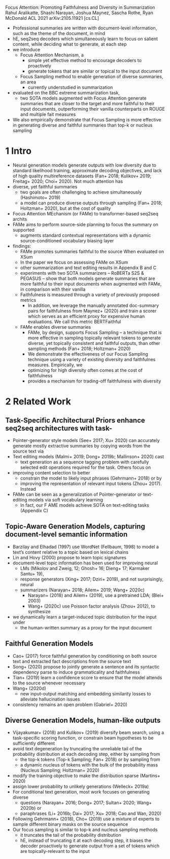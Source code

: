 Focus Attention: Promoting Faithfulness and Diversity in Summarization
Rahul Aralikatte, Shashi Narayan, Joshua Maynez, Sascha Rothe, Ryan McDonald
ACL 2021 arXiv:2105.11921 [cs.CL]

* Professional summaries are written with document-level information, such as
  the theme of the document, in mind
* hE, seq2seq decoders which simultaneously learn to
  focus on salient content, while deciding what to generate, at each step
* we introduce
  * Focus Attention Mechanism, a
    * simple yet effective method to encourage decoders to proactively
    * generate tokens that are similar or topical to the input document
  * Focus Sampling method to enable generation of diverse summaries, an area
    * currently understudied in summarization
* evaluated on the BBC extreme summarization task,
  * two SOTA models augmented with Focus Attention generate summaries that are
    closer to the target and more faithful to their input documents,
    outperforming their vanilla counterparts on ROUGE and multiple fait measures
* We also empirically demonstrate that Focus Sampling is more effective in
  generating diverse and faithful summaries than top-k or nucleus sampling

# 1 Intro

* Neural generation models generate outputs with low diversity
  due to standard likelihood training, approximate decoding objectives, and 
  lack of high quality multireference datasets
  (Fan+ 2018; Kulikov+ 2019; Freitag+ 2020; Choi+ 2020). Not much attention has
* diverse, yet faithful summaries
  * two goals are often challenging to achieve simultaneously (Hashimoto+ 2019)
  * a model can produce diverse outputs through sampling (Fan+ 2018; Holtzman+
    2020), but at the cost of quality
* Focus Attention MEchanism (or FAMe) to transformer-based seq2seq archits
* FAMe aims to perform source-side planning to focus the summary on supported
  * augments standard contextual representations with a 
    dynamic source-conditioned vocabulary biasing layer
* findings:
  * FAMe promotes summaries faithful to the source When evaluated on XSum
  * In the paper we focus on assessing FAMe on XSum 
  * other summarization and text editing results in Appendix B and C
  * experiments with two SOTA summarizers – RoBERTa S2S & PEGASUS  – show that
    both models generate summaries that are more faithful to their input
    documents when augmented with FAMe, in comparison with their vanilla
  * Faithfulness is measured through a variety of previously proposed metrics
    * In addition, we leverage the manually annotated doc-summary pairs for
      faithfulness from Maynez+ (2020) and train a scorer which serves as an
      efficient proxy for expensive human evaluations. We call this metric
      BERTFaithful
  * FAMe enables diverse summaries
    * FAMe, by design, supports Focus Sampling – a technique that is more
      effective in sampling topically relevant tokens to generate diverse, yet
      topically consistent and faithful outputs, than other sampling methods
      (Fan+ 2018; Holtzman+ 2020)
    * We demonstrate the effectiveness of our Focus Sampling technique using
      a variety of existing diversity and faithfulnes measures. Empirically, we
    * optimizing for high diversity often comes at the cost of faithfulness
    * provides a mechanism for trading-off faithfulness with diversity

# 2 Related Work

## Task-Specific Architectural Priors enhance seq2seq architectures with task-

* Pointer-generator style models (See+ 2017; Xu+ 2020) can accurately generate
  mostly extractive summaries by copying words from the source text via
* Text editing models (Malmi+ 2019; Dong+ 2019b; Mallinson+ 2020) cast
  * text generation as a sequence tagging problem with
    carefully selected edit operations required for the task.  Others focus on
* improving content selection to better
  * constrain the model to likely input phrases (Gehrmann+ 2018) or by
  * improving the representation of relevant input tokens (Zhou+ 2017).  Instead
* FAMe can be seen as a generalization of Pointer-generator or text-editing
  models via soft vocabulary learning
  * In fact, our F AME models achieve SOTA on text-editing tasks (Appendix C)

## Topic-Aware Generation Models, capturing document-level semantic information

* Barzilay and Elhadad (1997) use WordNet (Fellbaum, 1998) to model a text’s
  content relative to a topic based on lexical chains
* Lin and Hovy (2000) propose to learn topic signatures
* document-level topic information has been used for improving neural
  * LMs (Mikolov and Zweig, 12; Ghosh+ 16; Dieng+ 17; Karmaker Santu+ 19),
  * response generators (Xing+ 2017; Dziri+ 2019), and not surprisingly, neural
  * summarizers (Narayan+ 2018; Ailem+ 2019; Wang+ 2020c)
    * Narayan+ (2018) and Ailem+ (2019), use a pretrained LDA; (Blei+ 2003)
    * Wang+ (2020c) use Poisson factor analysis (Zhou+ 2012), to synthesize
* we dynamically learn a target-induced topic distribution for the input under
  * the human-written summary as a proxy for the input document

## Faithful Generation Models

* Cao+ (2017) force faithful generation by conditioning on both source text and
  extracted fact descriptions from the source text
* Song+ (2020) propose to jointly generate a sentence and its syntactic
  dependency parse to induce grammaticality and faithfulness
* Tian+ (2019) learn a confidence score to ensure that the model attends to the
  source whenever necessary
* Wang+ (2020d)
  * new input-output matching and embedding similarity losses
    to alleviate hallucination issues
* consistency remains an open problem (Gabriel+ 2020)

## Diverse Generation Models, human-like outputs

* Vijayakumar+ (2018) and Kulikov+ (2019) diversify beam search, using a
  task-specific scoring function, or constrain beam hypotheses to be
  sufficiently different
* avoid text degeneration by truncating the unreliable tail of the probability
  distribution at each decoding step, either by sampling from
  * the top-k tokens (Top-k Sampling; Fan+ 2018) or by sampling from
  * a dynamic nucleus of tokens with the bulk of the probability mass
    (Nucleus Sampling; Holtzman+ 2020)
* modify the training objective to make the distribution sparse (Martins+ 2020)
* assign lower probability to unlikely generations (Welleck+ 2019a)
* For conditional text generation, most work focuses on generating diverse
  * questions (Narayan+ 2016; Dong+ 2017; Sultan+ 2020; Wang+ 2020b) or
  * paraphrases (Li+ 2016b; Dai+ 2017; Xu+ 2018; Cao and Wan, 2020)
* Following Gehrmann+ (2018), Cho+ (2019) use a mixture of experts to sample
  different binary masks on the source sequence
* Our focus sampling is similar to top-k and nucleus sampling methods
  * it truncates the tail of the probability distribution
  * hE, instead of truncating it at each decoding step, it
    biases the decoder proactively to generate output from a set of tokens which
    are topically-relevant to the input
